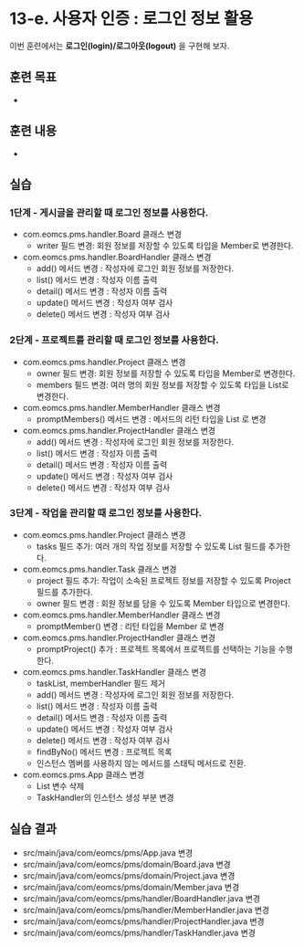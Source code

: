 # 13-e. 사용자 인증 : 로그인 정보 활용

이번 훈련에서는 **로그인(login)/로그아웃(logout)** 을 구현해 보자.
 
## 훈련 목표

- 


## 훈련 내용

- 

## 실습


### 1단계 - 게시글을 관리할 때 로그인 정보를 사용한다.

- com.eomcs.pms.handler.Board 클래스 변경
  - writer 필드 변경: 회원 정보를 저장할 수 있도록 타입을 Member로 변경한다. 
- com.eomcs.pms.handler.BoardHandler 클래스 변경
  - add() 메서드 변경 : 작성자에 로그인 회원 정보를 저장한다.
  - list() 메서드 변경 : 작성자 이름 출력
  - detail() 메서드 변경 : 작성자 이름 출력
  - update() 메서드 변경 : 작성자 여부 검사
  - delete() 메서드 변경 : 작성자 여부 검사

### 2단계 - 프로젝트를 관리할 때 로그인 정보를 사용한다.

- com.eomcs.pms.handler.Project 클래스 변경
  - owner 필드 변경: 회원 정보를 저장할 수 있도록 타입을 Member로 변경한다. 
  - members 필드 변경: 여러 명의 회원 정보를 저장할 수 있도록 타입을 List<Member>로 변경한다. 
- com.eomcs.pms.handler.MemberHandler 클래스 변경
  - promptMembers() 메서드 변경 :  메서드의 리턴 타입을 List<Member> 로 변경
- com.eomcs.pms.handler.ProjectHandler 클래스 변경
  - add() 메서드 변경 : 작성자에 로그인 회원 정보를 저장한다.
  - list() 메서드 변경 : 작성자 이름 출력
  - detail() 메서드 변경 : 작성자 이름 출력
  - update() 메서드 변경 : 작성자 여부 검사
  - delete() 메서드 변경 : 작성자 여부 검사


### 3단계 - 작업을 관리할 때 로그인 정보를 사용한다.

- com.eomcs.pms.handler.Project 클래스 변경
  - tasks 필드 추가: 여러 개의 작업 정보를 저장할 수 있도록 List<Task> 필드를 추가한다.
- com.eomcs.pms.handler.Task 클래스 변경   
  - project 필드 추가: 작업이 소속된 프로젝트 정보를 저장할 수 있도록 Project 필드를 추가한다.
  - owner 필드 변경 : 회원 정보를 담을 수 있도록 Member 타입으로 변경한다.
- com.eomcs.pms.handler.MemberHandler 클래스 변경
  - promptMember() 변경 : 리턴 타입을 Member 로 변경
- com.eomcs.pms.handler.ProjectHandler 클래스 변경
  - promptProject() 추가 : 프로젝트 목록에서 프로젝트를 선택하는 기능을 수행한다.
- com.eomcs.pms.handler.TaskHandler 클래스 변경
  - taskList, memberHandler 필드 제거
  - add() 메서드 변경 : 작성자에 로그인 회원 정보를 저장한다.
  - list() 메서드 변경 : 작성자 이름 출력
  - detail() 메서드 변경 : 작성자 이름 출력
  - update() 메서드 변경 : 작성자 여부 검사
  - delete() 메서드 변경 : 작성자 여부 검사
  - findByNo() 메서드 변경 : 프로젝트 목록
  - 인스턴스 멤버를 사용하지 않는 메서드를 스태틱 메서드로 전환.
- com.eomcs.pms.App 클래스 변경
  - List<Task> 변수 삭제
  - TaskHandler의 인스턴스 생성 부분 변경

## 실습 결과

- src/main/java/com/eomcs/pms/App.java 변경
- src/main/java/com/eomcs/pms/domain/Board.java 변경
- src/main/java/com/eomcs/pms/domain/Project.java 변경
- src/main/java/com/eomcs/pms/domain/Member.java 변경
- src/main/java/com/eomcs/pms/handler/BoardHandler.java 변경
- src/main/java/com/eomcs/pms/handler/MemberHandler.java 변경
- src/main/java/com/eomcs/pms/handler/ProjectHandler.java 변경
- src/main/java/com/eomcs/pms/handler/TaskHandler.java 변경